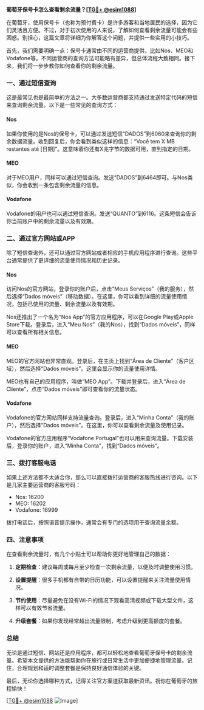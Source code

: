 **葡萄牙保号卡怎么查看剩余流量？[[TG💪+ @esim1088](https://t.me/s/esim1088)]**

在葡萄牙，使用保号卡（也称为预付费卡）是许多游客和当地居民的选择，因为它们灵活且方便。不过，对于初次使用的人来说，了解如何查看剩余流量可能会有些困惑。别担心，这篇文章将详细为你解答这个问题，并提供一些实用的小技巧。

首先，我们需要明确一点：保号卡通常由不同的运营商提供，比如Nos、MEO和Vodafone等。不同运营商的查询方法可能略有差异，但总体流程大致相同。接下来，我们将一步步教你如何查看你的剩余流量。

### 一、通过短信查询

这是最常见也是最简单的方法之一。大多数运营商都支持通过发送特定代码的短信来查询剩余流量。以下是一些常见的查询方式：

#### Nos
如果你使用的是Nos的保号卡，可以通过发送短信“DADOS”到6060来查询你的剩余数据流量。收到回复后，你会看到类似这样的信息：“Você tem X MB restantes até [日期]”。这意味着你还有X兆字节的数据可用，直到指定的日期。

#### MEO
对于MEO用户，同样可以通过短信查询。发送“DADOS”到6464即可。与Nos类似，你会收到一条包含剩余流量的信息。

#### Vodafone
Vodafone的用户也可以通过短信查询。发送“QUANTO”到6116。这条短信会告诉你当前账户中的剩余流量以及有效期。

### 二、通过官方网站或APP

除了短信查询外，还可以通过官方网站或者相应的手机应用程序进行查询。这些平台通常提供了更详细的流量使用情况和历史记录。

#### Nos
访问Nos的官方网站，登录你的账户后，点击“Meus Serviços”（我的服务），然后选择“Dados móveis”（移动数据）。在这里，你可以看到详细的流量使用情况，包括已使用的流量、剩余流量以及有效期。

Nos还推出了一个名为“Nos App”的官方应用程序，可以在Google Play或Apple Store下载。登录后，进入“Meu Nos”（我的Nos），找到“Dados móveis”，同样可以查看所有相关信息。

#### MEO
MEO的官方网站也非常直观。登录后，在主页上找到“Área de Cliente”（客户区域），然后选择“Dados móveis”。这里会显示你的流量使用详情。

MEO也有自己的应用程序，叫做“MEO App”。下载并登录后，进入“Área de Cliente”，点击“Dados móveis”即可查看你的流量状态。

#### Vodafone
Vodafone的官方网站同样支持流量查询。登录后，进入“Minha Conta”（我的账户），然后选择“Dados móveis”。在这里，你可以查看剩余流量及使用记录。

Vodafone的官方应用程序“Vodafone Portugal”也可以用来查询流量。下载安装后，登录你的账户，进入“Minha Conta”，找到“Dados móveis”。

### 三、拨打客服电话

如果上述方法都不太适合你，那么可以直接拨打运营商的客服热线进行咨询。以下是几家主要运营商的客服号码：

- Nos: 16200
- MEO: 16202
- Vodafone: 16999

拨打电话后，按照语音提示操作，通常会有专门的选项用于查询流量余额。

### 四、注意事项

在查看剩余流量时，有几个小贴士可以帮助你更好地管理自己的数据：

1. **定期检查**：建议每周或每月至少检查一次剩余流量，以便及时调整使用习惯。
   
2. **设置提醒**：很多手机都有自带的日历功能，可以设置提醒来关注流量使用情况。

3. **节约使用**：尽量避免在没有Wi-Fi的情况下观看高清视频或下载大型文件，这样可以有效节省流量。

4. **升级套餐**：如果你发现经常超出流量限制，考虑升级到更高额度的套餐。

### 总结

无论是通过短信、网站还是应用程序，都可以轻松地查看葡萄牙保号卡的剩余流量。希望本文提供的方法能帮助你在旅行或日常生活中更加便捷地管理流量。记住，合理规划和适时调整套餐是保持良好通信体验的关键。

最后，无论你选择哪种方式，记得关注官方渠道获取最新资讯。祝你在葡萄牙的旅程愉快！

[[TG💪+ @esim1088](https://t.me/s/esim1088) ![Image](https://i.postimg.cc/4NQfJmqS/Snipaste-2025-05-13-00-14-12.png)]